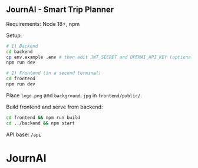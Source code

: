 ## JournAI - Smart Trip Planner

Requirements: Node 18+, npm

Setup:

```bash
# 1) Backend
cd backend
cp env.example .env # then edit JWT_SECRET and OPENAI_API_KEY (optional)
npm run dev
```

```bash
# 2) Frontend (in a second terminal)
cd frontend
npm run dev
```

Place `logo.png` and `background.jpg` in `frontend/public/`.

Build frontend and serve from backend:

```bash
cd frontend && npm run build
cd ../backend && npm start
```

API base: `/api`
# JournAI
